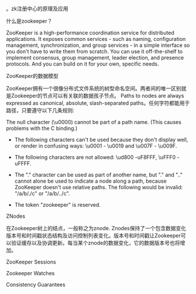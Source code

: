 。zk注册中心的原理及应用

什么是zookeeper？

ZooKeeper is a high-performance coordination service for distributed applications. It exposes common services - such as naming, configuration management, synchronization, and group services - in a simple interface so you don't have to write them from scratch. You can use it off-the-shelf to implement consensus, group management, leader election, and presence protocols. And you can build on it for your own, specific needs.

ZooKeeper的数据模型

ZooKeeper拥有一个很像分布式文件系统的树型命名空间。两者间的唯一区别就是Zookeeper的节点可以有关联的数据孩子节点。 Paths to nodes are always expressed as canonical, absolute, slash-separated paths。任何字符都能用于路径，只要遵守以下几条规则:

The null character \(\u0000\) cannot be part of a path name. \(This causes problems with the C binding.\)

* The following characters can't be used because they don't display well, or render in confusing ways: \u0001 - \u0019 and \u007F - \u009F.

* The following characters are not allowed: \ud800 -uF8FFF, \uFFF0 - uFFFF.

* The "." character can be used as part of another name, but "." and ".." cannot alone be used to indicate a node along a path, because ZooKeeper doesn't use relative paths. The following would be invalid: "/a/b/./c" or "/a/b/../c".

* The token "zookeeper" is reserved.

ZNodes

在Zookeeper树上的结点，一般称之为znode. Znodes保持了一个包含数据变化版本号和时间戳状态结构及访问控制列表变化。版本号和时间戳让Zookeeper可以验证缓存以及协调更新。每当某个znode的数据变化，它的数据版本号也将增加。

ZooKeeper Sessions

Zookeeper Watches

Consistency Guarantees

